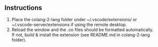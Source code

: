 ## Instructions

1. Place the colang-2-lang folder under ~/.vscode/extensions/ or ~/.vscode-server/extensions if using the remote desktop.
2. Reload the window and the .co files should be formatted automatically. If not, build & install the extension (see README.md in colang-2-lang folder).
